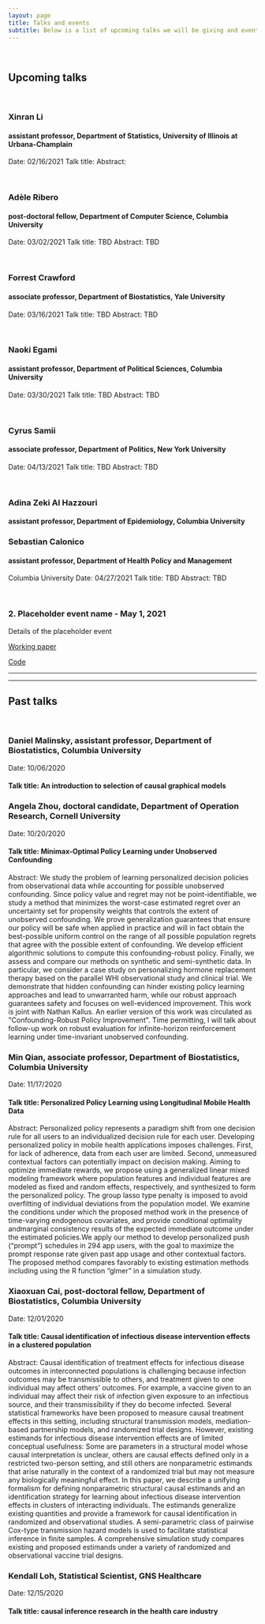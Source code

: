 ```yaml
---
layout: page
title: Talks and events
subtitle: Below is a list of upcoming talks we will be giving and events we will be attending
---
```

  <p>&nbsp;</p>

## Upcoming talks
  <p>&nbsp;</p>

### Xinran Li
#### assistant professor, Department of Statistics, University of Illinois at Urbana-Champlain
Date: 02/16/2021
Talk title:
Abstract:
  <p>&nbsp;</p>


### Adèle Ribero
#### post-doctoral fellow, Department of Computer Science, Columbia University
Date: 03/02/2021
Talk title: TBD
Abstract: TBD
  <p>&nbsp;</p>


### Forrest Crawford
#### associate professor, Department of Biostatistics, Yale University
Date: 03/16/2021
Talk title: TBD
Abstract: TBD
  <p>&nbsp;</p>


### Naoki Egami
#### assistant professor, Department of Political Sciences, Columbia University
Date: 03/30/2021
Talk title: TBD
Abstract: TBD
  <p>&nbsp;</p>


### Cyrus Samii
#### associate professor, Department of Politics, New York University
Date: 04/13/2021
Talk title: TBD
Abstract: TBD
  <p>&nbsp;</p>


### Adina Zeki Al Hazzouri
#### assistant professor, Department of Epidemiology, Columbia University 
### Sebastian Calonico
#### assistant professor, Department of Health Policy and Management
Columbia University
Date: 04/27/2021
Talk title: TBD
Abstract: TBD
  <p>&nbsp;</p>
  
  
### 2. Placeholder event name - May 1, 2021
Details of the placeholder event

[Working paper](www.nameoftheworkingpaper.com)

[Code](www.github.com)

---

<!-- ## Upcoming events a normal html comment-->
<!--  <p>&nbsp;</p>-->

<!-- ### 1. Society for Epidemiologic Research Annual Meeting - June 22-25, 2021-->
<!-- Kara, Ivan, Caleb, Daniel, and Linda will be attending SER this year in San Diego and are looking forward to meeting you!-->

<!-- [Working paper](www.nameoftheworkingpaper.com)-->

<!-- [Code](www.github.com)-->
<!--  <p>&nbsp;</p>-->

---

## Past talks
  <p>&nbsp;</p>

### Daniel Malinsky, assistant professor, Department of Biostatistics, Columbia University
Date: 10/06/2020
#### Talk title: An introduction to selection of causal graphical models

### Angela Zhou, doctoral candidate, Department of Operation Research, Cornell University
Date: 10/20/2020
#### Talk title: Minimax-Optimal Policy Learning under Unobserved Confounding
Abstract: We study the problem of learning personalized decision policies from observational data while accounting for possible unobserved confounding. Since policy value and regret may not be point-identifiable, we study a method that minimizes the worst-case estimated regret over an uncertainty set for propensity weights that controls the extent of unobserved confounding. We prove generalization guarantees that ensure our policy will be safe when applied in practice and will in fact obtain the best-possible uniform control on the range of all possible population regrets that agree with the possible extent of confounding. We develop efficient algorithmic solutions to compute this confounding-robust policy. Finally, we assess and compare our methods on synthetic and semi-synthetic data. In particular, we consider a case study on personalizing hormone replacement therapy based on the parallel WHI observational study and clinical trial. We demonstrate that hidden confounding can hinder existing policy learning approaches and lead to unwarranted harm, while our robust approach guarantees safety and focuses on well-evidenced improvement.
This work is joint with Nathan Kallus. An earlier version of this work was circulated as "Confounding-Robust Policy Improvement". 
Time permitting, I will talk about follow-up work on robust evaluation for infinite-horizon reinforcement learning under time-invariant unobserved confounding.

### Min Qian, associate professor, Department of Biostatistics, Columbia University
Date: 11/17/2020
#### Talk title: Personalized Policy Learning using Longitudinal Mobile Health Data
Abstract: Personalized policy represents a paradigm shift from one decision rule for all users to an individualized decision rule for each user. Developing personalized policy in mobile health applications imposes challenges. First, for lack of adherence, data from each user are limited. Second, unmeasured contextual factors can potentially impact on decision making. Aiming to optimize immediate rewards, we propose using a generalized linear mixed modeling framework where population features and individual features are modeled as fixed and random effects, respectively, and synthesized to form the personalized policy. The group lasso type penalty is imposed to avoid overfitting of individual deviations from the population model. We examine the conditions under which the proposed method work in the presence of time-varying endogenous covariates, and provide conditional optimality andmarginal consistency results of the expected immediate outcome under the estimated policies.We apply our method to develop personalized push (“prompt”) schedules in 294 app users, with the goal to maximize the prompt response rate given past app usage and other contextual factors. The proposed method compares favorably to existing estimation methods including using the R function “glmer” in a simulation study.

### Xiaoxuan Cai, post-doctoral fellow, Department of Biostatistics, Columbia University
Date: 12/01/2020
#### Talk title: Causal identification of infectious disease intervention effects in a clustered population
Abstract: Causal identification of treatment effects for infectious disease outcomes in interconnected populations is challenging because infection outcomes may be transmissible to others, and treatment given to one individual may affect others’ outcomes. For example, a vaccine given to an individual may affect their risk of infection given exposure to an infectious source, and their transmissibility if they do become infected. Several statistical frameworks have been proposed to measure causal treatment effects in this setting, including structural transmission models, mediation-based partnership models, and randomized trial designs. However, existing estimands for infectious disease intervention effects are of limited conceptual usefulness: Some are parameters in a structural model whose causal interpretation is unclear, others are causal effects defined only in a restricted two-person setting, and still others are nonparametric estimands that arise naturally in the context of a randomized trial but may not measure any biologically meaningful effect. In this paper, we describe a unifying formalism for defining nonparametric structural causal estimands and an identification strategy for learning about infectious disease intervention effects in clusters of interacting individuals. The estimands generalize existing quantities and provide a framework for causal identification in randomized and observational studies. A semi-parametric class of pairwise Cox-type transmission hazard models is used to facilitate statistical inference in finite samples. A comprehensive simulation study compares existing and proposed estimands under a variety of randomized and observational vaccine trial designs.

### Kendall Loh, Statistical Scientist, GNS Healthcare
Date: 12/15/2020
#### Talk title: causal inference research in the health care industry
